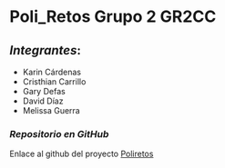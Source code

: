 # Poli_Retos Grupo 2 GR2CC

## *Integrantes*:
- Karin Cárdenas
- Cristhian Carrillo
- Gary Defas
- David Díaz
- Melissa Guerra

### ***Repositorio en GitHub***
Enlace al github del proyecto [Poliretos](https://github.com/GarySnail505/Prog2-PoliRetos.git)
